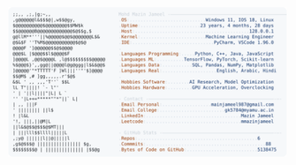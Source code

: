 <picture>
  <source srcset="https://raw.githubusercontent.com/mmazinjameel/mmazinjameel/main/dark_mode.svg?v=1743610360" media="(prefers-color-scheme: dark)">
  <img src="https://raw.githubusercontent.com/mmazinjameel/mmazinjameel/main/light_mode.svg?v=1743610360">
</picture>
